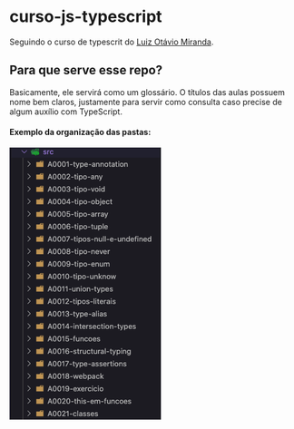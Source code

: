# curso-js-typescript

Seguindo o curso de typescrit do [Luiz Otávio Miranda](https://www.udemy.com/course/curso-de-javascript-moderno-do-basico-ao-avancado/).

## Para que serve esse repo?

Basicamente, ele servirá como um glossário. O títulos das aulas possuem nome bem claros, justamente para servir como consulta caso precise de algum auxílio com TypeScript.

#### Exemplo da organização das pastas:
![estrutura de pastas](https://github.com/Pinheirovisky/curso-js-typescript/blob/main/public/structure.png)

